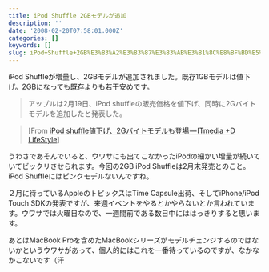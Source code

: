 ```yaml
---
title: iPod Shuffle 2GBモデルが追加
description: ''
date: '2008-02-20T07:58:01.000Z'
categories: []
keywords: []
slug: iPod+Shuffle+2GB%E3%83%A2%E3%83%87%E3%83%AB%E3%81%8C%E8%BF%BD%E5%8A%A0
---
```

iPod Shuffleが増量し、2GBモデルが追加されました。既存1GBモデルは値下げ。2GBになっても既存よりも若干安めです。

> アップルは2月19日、iPod shuffleの販売価格を値下げ、同時に2Gバイトモデルを追加したと発表した。

> \[From [iPod shuffle値下げ、2Gバイトモデルも登場 — ITmedia +D LifeStyle](http://plusd.itmedia.co.jp/lifestyle/articles/0802/20/news009.html)\]

うわさであそんでいると、ウワサにも出てこなかったiPodの細かい増量が続いていてビックリさせられます。今回の2GB iPod Shuffleは2月末発売とのこと。iPod Shuffleにはピンクモデルないんですね。

２月に待っているAppleのトピックスはTime Capsule出荷、そしてiPhone/iPod Touch SDKの発表ですが、来週イベントをやるとかやらないとか言われています。ウワサでは火曜日なので、一週間前である数日中にははっきりすると思います。

あとはMacBook Proを含めたMacBookシリーズがモデルチェンジするのではないかというウワサがあって、個人的にはこれを一番待っているのですが、なかなかこないです（汗